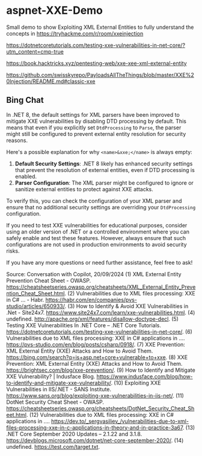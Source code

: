 # aspnet-XXE-Demo
Small demo to show Exploiting XML External Entities to fully understand the concepts in https://tryhackme.com/r/room/xxeinjection

https://dotnetcoretutorials.com/testing-xxe-vulnerabilities-in-net-core/?utm_content=cmp-true

https://book.hacktricks.xyz/pentesting-web/xxe-xee-xml-external-entity

https://github.com/swisskyrepo/PayloadsAllTheThings/blob/master/XXE%20Injection/README.md#classic-xxe

## Bing Chat
In .NET 8, the default settings for XML parsers have been improved to mitigate XXE vulnerabilities by disabling DTD processing by default. This means that even if you explicitly set `DtdProcessing` to `Parse`, the parser might still be configured to prevent external entity resolution for security reasons.

Here's a possible explanation for why `<name>&xxe;</name>` is always empty:

1. **Default Security Settings**: .NET 8 likely has enhanced security settings that prevent the resolution of external entities, even if DTD processing is enabled.
2. **Parser Configuration**: The XML parser might be configured to ignore or sanitize external entities to protect against XXE attacks.

To verify this, you can check the configuration of your XML parser and ensure that no additional security settings are overriding your `DtdProcessing` configuration.

If you need to test XXE vulnerabilities for educational purposes, consider using an older version of .NET or a controlled environment where you can safely enable and test these features. However, always ensure that such configurations are not used in production environments to avoid security risks.

If you have any more questions or need further assistance, feel free to ask!

Source: Conversation with Copilot, 20/09/2024
(1) XML External Entity Prevention Cheat Sheet - OWASP. https://cheatsheetseries.owasp.org/cheatsheets/XML_External_Entity_Prevention_Cheat_Sheet.html.
(2) Vulnerabilities due to XML files processing: XXE in C# ... - Habr. https://habr.com/en/companies/pvs-studio/articles/650933/.
(3) How to Identify & Avoid XXE Vulnerabilities in .Net - Site24x7. https://www.site24x7.com/learn/xxe-vulnerabilities.html.
(4) undefined. http://apache.org/xml/features/disallow-doctype-decl.
(5) Testing XXE Vulnerabilities In .NET Core – .NET Core Tutorials. https://dotnetcoretutorials.com/testing-xxe-vulnerabilities-in-net-core/.
(6) Vulnerabilities due to XML files processing: XXE in C# applications in .... https://pvs-studio.com/en/blog/posts/csharp/0918/.
(7) XXE Prevention: XML External Entity (XXE) Attacks and How to Avoid Them. https://bing.com/search?q=is+asp.net+core+vulnerable+to+xxe.
(8) XXE Prevention: XML External Entity (XXE) Attacks and How to Avoid Them. https://brightsec.com/blog/xxe-prevention/.
(9) How to Identify and Mitigate XXE Vulnerability? | Indusface Blog. https://www.indusface.com/blog/how-to-identify-and-mitigate-xxe-vulnerability/.
(10) Exploiting XXE Vulnerabilities in IIS/.NET - SANS Institute. https://www.sans.org/blog/exploiting-xxe-vulnerabilities-in-iis-net/.
(11) DotNet Security Cheat Sheet - OWASP. https://cheatsheetseries.owasp.org/cheatsheets/DotNet_Security_Cheat_Sheet.html.
(12) Vulnerabilities due to XML files processing: XXE in C# applications in .... https://dev.to/_sergvasiliev_/vulnerabilities-due-to-xml-files-processing-xxe-in-c-applications-in-theory-and-in-practice-3a67.
(13) .NET Core September 2020 Updates – 2.1.22 and 3.1.8. https://devblogs.microsoft.com/dotnet/net-core-september-2020/.
(14) undefined. https://test.com/target.txt.